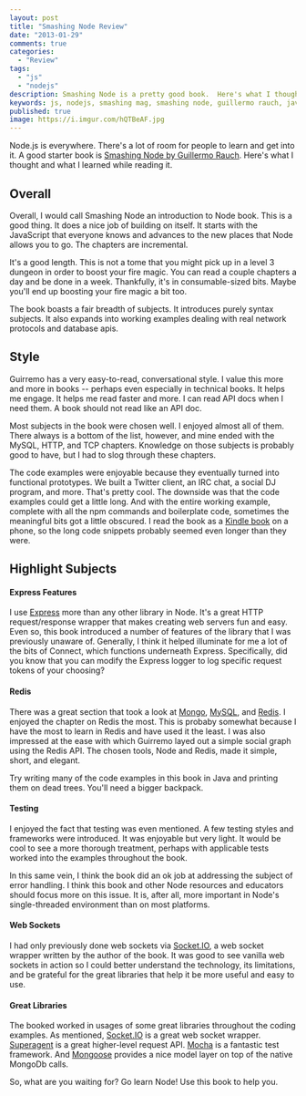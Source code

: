 ```yaml
---
layout: post
title: "Smashing Node Review"
date: "2013-01-29"
comments: true
categories:
  - "Review"
tags:
  - "js"
  - "nodejs"
description: Smashing Node is a pretty good book.  Here's what I thought I learned about Node.js while reading it.
keywords: js, nodejs, smashing mag, smashing node, guillermo rauch, javascript everywhere
published: true
image: https://i.imgur.com/hQTBeAF.jpg
---
```


Node.js is everywhere.  There's a lot of room for people to learn and get into it.  A good starter book is [Smashing Node by Guillermo Rauch](http://amzn.to/14ttetp).  Here's what I thought and what I learned while reading it.

<!--more-->

## Overall

Overall, I would call Smashing Node an introduction to Node book.  This is a good thing.  It does a nice job of building on itself.  It starts with the JavaScript that everyone knows and advances to the new places that Node allows you to go.  The chapters are incremental.

It's a good length.  This is not a tome that you might pick up in a level 3 dungeon in order to boost your fire magic.  You can read a couple chapters a day and be done in a week.  Thankfully, it's in consumable-sized bits.  Maybe you'll end up boosting your fire magic a bit too.

The book boasts a fair breadth of subjects.  It introduces purely syntax subjects.  It also expands into working examples dealing with real network protocols and database apis.

## Style

Guirremo has a very easy-to-read, conversational style.  I value this more and more in books -- perhaps even especially in technical books.  It helps me engage.  It helps me read faster and more.  I can read API docs when I need them.  A book should not read like an API doc.

Most subjects in the book were chosen well.  I enjoyed almost all of them.  There always is a bottom of the list, however, and mine ended with the MySQL, HTTP, and TCP chapters.  Knowledge on those subjects is probably good to have, but I had to slog through these chapters.

The code examples were enjoyable because they eventually turned into functional prototypes.  We built a Twitter client, an IRC chat, a social DJ program, and more.  That's pretty cool.  The downside was that the code examples could get a little long.  And with the entire working example, complete with all the npm commands and boilerplate code, sometimes the meaningful bits got a little obscured.  I read the book as a [Kindle book](http://amzn.to/14ttetp) on a phone, so the long code snippets probably seemed even longer than they were.

## Highlight Subjects

#### Express Features

I use [Express](http://expressjs.com/) more than any other library in Node.  It's a great HTTP request/response wrapper that makes creating web servers fun and easy.  Even so, this book introduced a number of features of the library that I was previously unaware of.  Generally, I think it helped illuminate for me a lot of the bits of Connect, which functions underneath Express.  Specifically, did you know that you can modify the Express logger to log specific request tokens of your choosing?  

#### Redis

There was a great section that took a look at [Mongo](http://www.mongodb.org/), [MySQL](http://www.mysql.com/), and [Redis](http://redis.io/).  I enjoyed the chapter on Redis the most.  This is probaby somewhat because I have the most to learn in Redis and have used it the least.  I was also impressed at the ease with which Guirremo layed out a simple social graph using the Redis API.  The chosen tools, Node and Redis, made it simple, short, and elegant.  

Try writing many of the code examples in this book in Java and printing them on dead trees.  You'll need a bigger backpack.

#### Testing

I enjoyed the fact that testing was even mentioned.  A few testing styles and frameworks were introduced.  It was enjoyable but very light.  It would be cool to see a more thorough treatment, perhaps with applicable tests worked into the examples throughout the book.  

In this same vein, I think the book did an ok job at addressing the subject of error handling.  I think this book and other Node resources and educators should focus more on this issue.  It is, after all, more important in Node's single-threaded environment than on most platforms.

#### Web Sockets

I had only previously done web sockets via [Socket.IO](http://socket.io/), a web socket wrapper written by the author of the book.  It was good to see vanilla web sockets in action so I could better understand the technology, its limitations, and be grateful for the great libraries that help it be more useful and easy to use.

#### Great Libraries

The booked worked in usages of some great libraries throughout the coding examples.  As mentioned, [Socket.IO](http://socket.io/) is a great web socket wrapper.  [Superagent](https://github.com/visionmedia/superagent) is a great higher-level request API.  [Mocha](http://visionmedia.github.com/mocha/) is a fantastic test framework.  And [Mongoose](http://mongoosejs.com/) provides a nice model layer on top of the native MongoDb calls.

So, what are you waiting for?  Go learn Node!  Use this book to help you.

